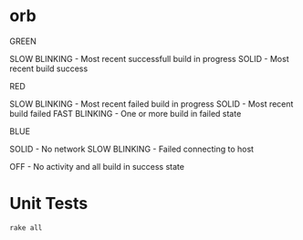 orb
===

GREEN

SLOW BLINKING - Most recent successfull build in progress
SOLID - Most recent build success


RED 

SLOW BLINKING - Most recent failed build in progress
SOLID - Most recent build failed
FAST BLINKING - One or more build in failed state


BLUE

SOLID - No network
SLOW BLINKING - Failed connecting to host

OFF - No activity and all build in success state

Unit Tests
==========

```
rake all
```